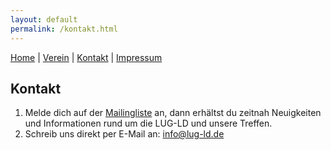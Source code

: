 ```yaml
---
layout: default
permalink: /kontakt.html
---
```

[Home](/) | [Verein](verein.html) | [Kontakt](kontakt.html) | [Impressum](impressum.html)

## Kontakt
1. Melde dich auf der [Mailingliste](http://lists.lug-ld.de/mailman/listinfo/lug-ld) an, dann erhältst du zeitnah Neuigkeiten und Informationen rund um die LUG-LD und unsere Treffen.
2. Schreib uns direkt per E-Mail an: [info@lug-ld.de](mailto:info@lug-ld.de)
